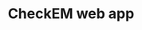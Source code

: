 ---
title: "CheckEM web app"
image: /assets/images/sops/bruv.jpg
external_url: https://marine-ecology.shinyapps.io/CheckEM/
share: false
related: false
---